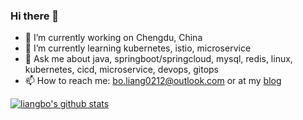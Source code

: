 ### Hi there 👋

<!--
**amuguelove/amuguelove** is a ✨ _special_ ✨ repository because its `README.md` (this file) appears on your GitHub profile.

Here are some ideas to get you started:

- 🔭 I’m currently working on Chengdu, China
- 🌱 I’m currently learning kubernetes, istio, microservice
- 👯 I’m looking to collaborate on ...
- 🤔 I’m looking for help with ...
- 💬 Ask me about ...
- 📫 How to reach me: 
- 😄 Pronouns: ...
- ⚡ Fun fact: ...
-->

- 🔭 I’m currently working on Chengdu, China
- 🌱 I’m currently learning kubernetes, istio, microservice
- 💬 Ask me about java, springboot/springcloud, mysql, redis, linux, kubernetes, cicd, microservice, devops, gitops
- 📫 How to reach me: bo.liang0212@outlook.com or at my [blog](https://flyeric.top)
<!--
[![liangbo's github stats](https://github-readme-stats.vercel.app/api?username=amuguelove)](https://github.com/anuraghazra/github-readme-stats)
-->

[![liangbo's github stats](https://github-readme-stats.vercel.app/api?username=amuguelove)](https://github.com/amuguelove/github-readme-stats)
